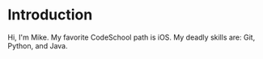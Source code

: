 Introduction
==========

Hi, I'm Mike.
My favorite CodeSchool path is iOS.
My deadly skills are: Git, Python, and Java.
